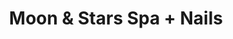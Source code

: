 ---
title: "Moon & Stars Spa + Nails"
url: /fort-lauderdale/moon-und-stars-spa-nails/
shop: Kosmetik
---